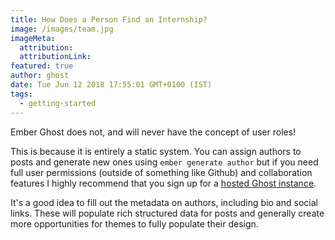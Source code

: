 ```yaml
---
title: How Does a Person Find an Internship?
image: /images/team.jpg
imageMeta:
  attribution:
  attributionLink:
featured: true
author: ghost
date: Tue Jun 12 2018 17:55:01 GMT+0100 (IST)
tags:
  - getting-started
---
```


Ember Ghost does not, and will never have the concept of user roles!

This is because it is entirely a static system. You can assign authors to posts and generate new ones using `ember generate author` but if you need full user permissions (outside of something like Github) and collaboration features I highly recommend that you sign up for a [hosted Ghost instance](https://ghost.org/).


It's a good idea to fill out the metadata on authors, including bio and social links. These will populate rich structured data for posts and generally create more opportunities for themes to fully populate their design.
